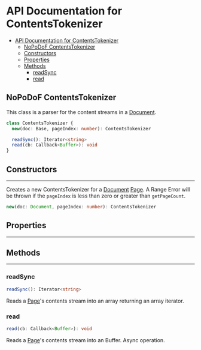 # API Documentation for ContentsTokenizer

- [API Documentation for ContentsTokenizer](#api-documentation-for-contentstokenizer)
  - [NoPoDoF ContentsTokenizer](#nopodof-contentstokenizer)
  - [Constructors](#constructors)
  - [Properties](#properties)
  - [Methods](#methods)
    - [readSync](#readsync)
    - [read](#read)

## NoPoDoF ContentsTokenizer

This class is a parser for the content streams in a [Document](./document.md).

```typescript
class ContentsTokenizer {
  new(doc: Base, pageIndex: number): ContentsTokenizer

  readSync(): Iterator<string>
  read(cb: Callback<Buffer>): void
}
```

## Constructors
---------------

Creates a new ContentsTokenizer for a [Document](./document.md) [Page](./page.md). A Range Error will be thrown if the 
`pageIndex` is less than zero or greater than `getPageCount`.

```typescript
new(doc: Document, pageIndex: number): ContentsTokenizer
```

## Properties
------------

## Methods
----------

### readSync

```typescript
readSync(): Iterator<string>
```

Reads a [Page](./page.md)'s contents stream into an array returning an array iterator.

### read

```typescript
read(cb: Callback<Buffer>): void
```

Reads a [Page](./page.md)'s contents stream into an Buffer. Async operation.